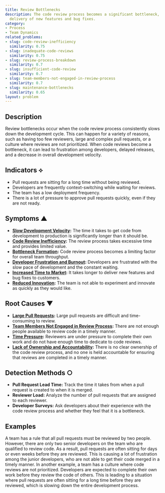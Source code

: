 ```yaml
---
title: Review Bottlenecks
description: The code review process becomes a significant bottleneck, delaying the
  delivery of new features and bug fixes.
category:
- Process
- Team Dynamics
related_problems:
- slug: code-review-inefficiency
  similarity: 0.75
- slug: inadequate-code-reviews
  similarity: 0.75
- slug: review-process-breakdown
  similarity: 0.7
- slug: insufficient-code-review
  similarity: 0.7
- slug: team-members-not-engaged-in-review-process
  similarity: 0.7
- slug: maintenance-bottlenecks
  similarity: 0.65
layout: problem
---
```


## Description
Review bottlenecks occur when the code review process consistently slows down the development cycle. This can happen for a variety of reasons, such as having too few reviewers, large and complex pull requests, or a culture where reviews are not prioritized. When code reviews become a bottleneck, it can lead to frustration among developers, delayed releases, and a decrease in overall development velocity.

## Indicators ⟡
- Pull requests are sitting for a long time without being reviewed.
- Developers are frequently context-switching while waiting for reviews.
- The team has a low deployment frequency.
- There is a lot of pressure to approve pull requests quickly, even if they are not ready.

## Symptoms ▲
- **[Slow Development Velocity](slow-development-velocity.md):** The time it takes to get code from development to production is significantly longer than it should be.
- **[Code Review Inefficiency](code-review-inefficiency.md):** The review process takes excessive time and provides limited value.
- **[Bottleneck Formation](bottleneck-formation.md):** Code review process becomes a limiting factor for overall team throughput.
- **[Developer Frustration and Burnout](developer-frustration-and-burnout.md):** Developers are frustrated with the slow pace of development and the constant waiting.
- **[Increased Time to Market](increased-time-to-market.md):** It takes longer to deliver new features and bug fixes to customers.
- **[Reduced Innovation](reduced-innovation.md):** The team is not able to experiment and innovate as quickly as they would like.

## Root Causes ▼
- **[Large Pull Requests](large-pull-requests.md):** Large pull requests are difficult and time-consuming to review.
- **[Team Members Not Engaged in Review Process](team-members-not-engaged-in-review-process.md):** There are not enough people available to review code in a timely manner.
- **[Time Pressure](time-pressure.md):** Reviewers are under pressure to complete their own work and do not have enough time to dedicate to code reviews.
- **[Lack of Ownership and Accountability](lack-of-ownership-and-accountability.md):** There is no clear ownership of the code review process, and no one is held accountable for ensuring that reviews are completed in a timely manner.

## Detection Methods ○
- **Pull Request Lead Time:** Track the time it takes from when a pull request is created to when it is merged.
- **Reviewer Load:** Analyze the number of pull requests that are assigned to each reviewer.
- **Developer Surveys:** Ask developers about their experience with the code review process and whether they feel that it is a bottleneck.

## Examples
A team has a rule that all pull requests must be reviewed by two people. However, there are only two senior developers on the team who are qualified to review code. As a result, pull requests are often sitting for days or even weeks before they are reviewed. This is causing a lot of frustration among the junior developers, who are not able to get their code merged in a timely manner. In another example, a team has a culture where code reviews are not prioritized. Developers are expected to complete their own work before they review the code of others. This is leading to a situation where pull requests are often sitting for a long time before they are reviewed, which is slowing down the entire development process.
